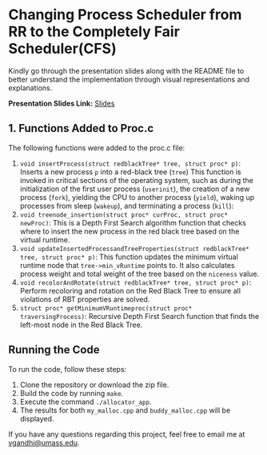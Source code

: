# Changing Process Scheduler from RR to the Completely Fair Scheduler(CFS)

Kindly go through the presentation slides along with the README file to better understand the implementation through visual representations and explanations.

**Presentation Slides Link:** [Slides](https://docs.google.com/presentation/d/1HegY85bpJztjZwYOP5Y0NfYT1W5NtM1ZAfBmo98Jvz4/edit?usp=sharing)


## 1. Functions Added to Proc.c

The following functions were added to the proc.c file:

1. `void insertProcess(struct redblackTree* tree, struct proc* p)`: Inserts a new process `p` into a red-black tree (`tree`) This function is invoked in critical sections of the operating system, such as during the initialization of the first user process (`userinit`), the creation of a new process (`fork`), yielding the CPU to another process (`yield`), waking up processes from sleep (`wakeup`), and terminating a process (`kill`):
2. `void treenode_insertion(struct proc* curProc, struct proc* newProc)`: This is a Depth First Search algorithm function that checks where to insert the new process in the red black tree based on the virtual runtime.
3. `void updateInsertedProcessandTreeProperties(struct redblackTree* tree, struct proc* p)`: This function updates the minimum virtual runtime node that `tree->min_vRuntime` points to. It also calculates process weight and total weight of the tree based on the `niceness` value.
4. `void recolorAndRotate(struct redblackTree* tree, struct proc* p)`: Perform recoloring and rotation on the Red Black Tree to ensure all violations of RBT properties are solved.
5. `struct proc* getMinimumVRuntimeproc(struct proc* traversingProcess)`: Recursive Depth First Search function that finds the left-most node in the Red Black Tree.
## Running the Code

To run the code, follow these steps:

1. Clone the repository or download the zip file.
2. Build the code by running `make`.
3. Execute the command `./allocator_app`.
4. The results for both `my_malloc.cpp` and `buddy_malloc.cpp` will be displayed.

If you have any questions regarding this project, feel free to email me at vgandhi@umass.edu.
